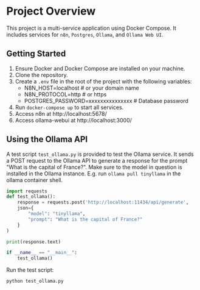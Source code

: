 # Project Overview

This project is a multi-service application using Docker Compose. It includes services for `n8n`, `Postgres`, `Ollama`, and `Ollama Web UI`.


## Getting Started

1. Ensure Docker and Docker Compose are installed on your machine.
2. Clone the repository.
3. Create a `.env` file in the root of the project with the following variables:
    - N8N_HOST=localhost  # or your domain name
    - N8N_PROTOCOL=http  # or https
    - POSTGRES_PASSWORD=xxxxxxxxxxxxxxx  # Database password
4. Run `docker-compose up` to start all services.
5. Access n8n at http://localhost:5678/
6. Access ollama-webui at http://localhost:3000/


## Using the Ollama API

A test script `test_ollama.py` is provided to test the Ollama service. It sends a POST request to the Ollama API to generate a response for the prompt "What is the capital of France?".
Make sure to the model in question is installed in the Ollama instance. E.g. run `ollama pull tinyllama` in the ollama container shell.

```python
import requests
def test_ollama():
    response = requests.post('http://localhost:11434/api/generate',
    json={
        "model": "tinyllama",
        "prompt": "What is the capital of France?"
    }
)

print(response.text)

if __name__ == "__main__":
    test_ollama()
```

Run the test script:

```bash
python test_ollama.py
```
